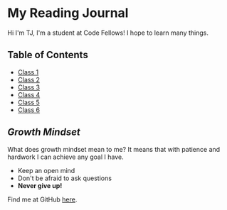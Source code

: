# My Reading Journal

Hi I'm TJ, I'm a student at Code Fellows! I hope to learn many things.

## Table of Contents

- [Class 1](class1.md)
- [Class 2](class2.md)
- [Class 3](class3.md)
- [Class 4](class4.md)
- [Class 5](class5.md)
- [Class 6](class6.md)

## *Growth Mindset*

What does growth mindset mean to me? It means that with patience and hardwork I can achieve any goal I have.

- Keep an open mind
- Don't be afraid to ask questions
- **Never give up!**

Find me at GitHub [here](https://github.com/tj-parker).

